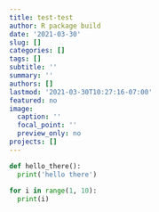 ```yaml
---
title: test-test
author: R package build
date: '2021-03-30'
slug: []
categories: []
tags: []
subtitle: ''
summary: ''
authors: []
lastmod: '2021-03-30T10:27:16-07:00'
featured: no
image:
  caption: ''
  focal_point: ''
  preview_only: no
projects: []
---
```




```python
def hello_there():
  print('hello there')
  
for i in range(1, 10):
  print(i)
```

